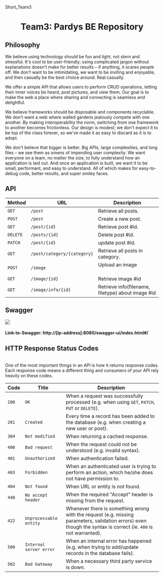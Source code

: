 Short_Team3

<h1 align="center">Team3: Pardys BE Repository</h1>

## Philosophy
We believe using technology should be fun and light, not stern and stressful. It's cool to be user-friendly; using complicated jargon without explanations doesn't make for better results – if anything, it scares people off. We don't want to be intimidating, we want to be inviting and enjoyable, and then casually be the best choice around. Real casually.

We offer a simple API that allows users to perform CRUD operations, letting their inner voices be heard, post pictures, and view them. Our goal is to make the web a place where sharing and connecting is seamless and delightful.

We believe frameworks should be disposable and components recyclable. We don't want a web where walled gardens jealously compete with one another. By making interoperability the norm, switching from one framework to another becomes frictionless. Our design is modest; we don't expect it to be top of the class forever, so we've made it as easy to discard as it is to adopt.

We don't believe that bigger is better. Big APIs, large complexities, and long files – we see them as omens of impending user complexity. We want everyone on a team, no matter the size, to fully understand how an application is laid out. And once an application is built, we want it to be small, performant, and easy to understand. All of which makes for easy-to-debug code, better results, and super smiley faces.



## API

| Method   | URL                                      | Description                              |
| -------- | ---------------------------------------- | ---------------------------------------- |
| `GET`    | `/post`                             | Retrieve all posts.                      |
| `POST`   | `/post`                             | Create a new post.                       |
| `GET`    | `/post/{id}`                          | Retrieve post #id.                       |
| `DELETE`  | `/posts/{id}`                          | Delete post #id.                 |
| `PATCH`   | `/post/{id}`                 | update post #id.                 |
| `GET`    | `/post/category/{category}` | Retrieve all posts in category. |
| `POST` | `/image` | Upload an image                    |
| `GET`    | `/image/{id}` | Retrieve image #id |
| `GET`    | `/image/info/{id}` | Retrieve info(filename, filetype) about image #id |

## Swagger
![](https://media1.giphy.com/media/v1.Y2lkPTc5MGI3NjExc3k1ZWxtZDJiOGlleTdidnpobDQ1NDRmY3N5endnaGF4eXMzNzRybSZlcD12MV9pbnRlcm5hbF9naWZfYnlfaWQmY3Q9dg/wp0qAbtr5M6Z1wfHAZ/giphy.gif)
#### Link-to-Swagger: http://[ip-address]:8080/swagger-ui/index.html#/

## HTTP Response Status Codes
<br/>
One of the most important things in an API is how it returns response codes. Each response code means a different thing and consumers of your API rely heavily on these codes.
<br/>

| Code  | Title                     | Description                              |
| ----- | ------------------------- | ---------------------------------------- |
| `200` | `OK`                      | When a request was successfully processed (e.g. when using `GET`, `PATCH`, `PUT` or `DELETE`). |
| `201` | `Created`                 | Every time a record has been added to the database (e.g. when creating a new user or post). |
| `304` | `Not modified`            | When returning a cached response. |
| `400` | `Bad request`             | When the request could not be understood (e.g. invalid syntax). |
| `401` | `Unauthorized`            | When authentication failed. |
| `403` | `Forbidden`               | When an authenticated user is trying to perform an action, which he/she does not have permission to. |
| `404` | `Not found`               | When URL or entity is not found. |
| `440` | `No accept header`        | When the required "Accept" header is missing from the request. |
| `422` | `Unprocessable entity`    | Whenever there is something wrong with the request (e.g. missing parameters, validation errors) even though the syntax is correct (ie. `400` is not warranted). |
| `500` | `Internal server error`   | When an internal error has happened (e.g. when trying to add/update records in the database fails). |
| `502` | `Bad Gateway`             | When a necessary third party service is down. |

